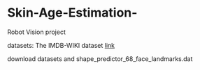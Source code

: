 # Skin-Age-Estimation-
Robot Vision project

datasets: The IMDB-WIKI dataset [link](https://data.vision.ee.ethz.ch/cvl/rrothe/imdb-wiki/)

download datasets and shape_predictor_68_face_landmarks.dat
